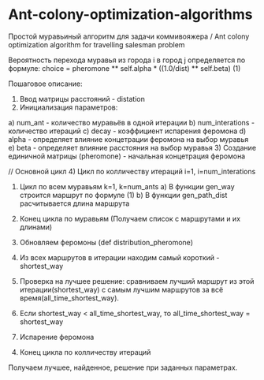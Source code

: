 # Ant-colony-optimization-algorithms
Простой муравьиный алгоритм для задачи коммивояжера / Ant colony optimization algorithm for travelling salesman problem

Вероятность перехода муравья из города i в город j определяется по формуле:
  choice = pheromone ** self.alpha * ((1.0/dist) ** self.beta)                (1)

Пошаговое описание:
1) Ввод матрицы расстояний - distation
2) Инициализация параметров:

a) num_ant - количество муравьёв в одной итерации
b) num_interations - количество итераций
c) decay - коэффициент испарения феромона
d) alpha - определяет влияние концетрации феромона на выбор муравья
e) beta - определяет влияние расстояния на выбор муравья
3) Создание единичной матрицы (pheromone) - начальная концетрация феромона

// Основной цикл
4) Цикл по колличеству итераций i=1, i=num_interations
  1. Цикл по всем муравьям k=1, k=num_ants
    a) В функции gen_way строится маршрут по формуле (1)
    b) В функции gen_path_dist расчитывается длина маршрута
  2. Конец цикла по муравьям (Получаем список с маршрутами и их длинами)
  
  3. Обновляем феромоны (def distribution_pheromone)
  
  4. Из всех маршрутов в итерации находим самый короткий - shortest_way
  5. Проверка на лучшее решение: сравниваем лучший маршрут из этой итерации(shortest_way) с самым лучшим маршрутов за всё
  время(all_time_shortest_way).
  6. Если shortest_way < all_time_shortest_way, то all_time_shortest_way = shortest_way
  
  7. Испарение феромона

4) Конец цикла по колличеству итераций

Получаем лучшее, найденное, решение при заданных параметрах.
  

    
    

